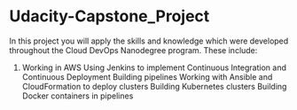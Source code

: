 # Udacity-Capstone_Project

In this project you will apply the skills and knowledge which were developed throughout the Cloud DevOps Nanodegree program. These include:

1. Working in AWS
Using Jenkins to implement Continuous Integration and Continuous Deployment
Building pipelines
Working with Ansible and CloudFormation to deploy clusters
Building Kubernetes clusters
Building Docker containers in pipelines
